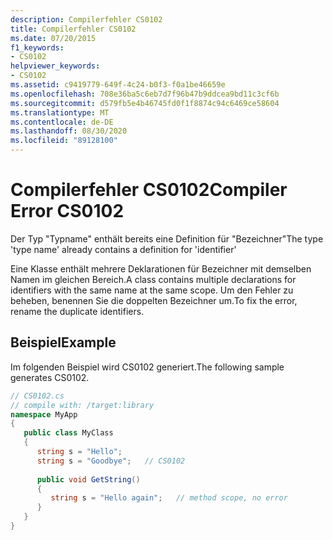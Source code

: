 ```yaml
---
description: Compilerfehler CS0102
title: Compilerfehler CS0102
ms.date: 07/20/2015
f1_keywords:
- CS0102
helpviewer_keywords:
- CS0102
ms.assetid: c9419779-649f-4c24-b0f3-f0a1be46659e
ms.openlocfilehash: 708e36ba5c6eb7d7f96b47b9ddcea9bd11c3cf6b
ms.sourcegitcommit: d579fb5e4b46745fd0f1f8874c94c6469ce58604
ms.translationtype: MT
ms.contentlocale: de-DE
ms.lasthandoff: 08/30/2020
ms.locfileid: "89128100"
---
```

# <a name="compiler-error-cs0102"></a><span data-ttu-id="d7fee-103">Compilerfehler CS0102</span><span class="sxs-lookup"><span data-stu-id="d7fee-103">Compiler Error CS0102</span></span>
<span data-ttu-id="d7fee-104">Der Typ "Typname" enthält bereits eine Definition für "Bezeichner"</span><span class="sxs-lookup"><span data-stu-id="d7fee-104">The type 'type name' already contains a definition for 'identifier'</span></span>  
  
 <span data-ttu-id="d7fee-105">Eine Klasse enthält mehrere Deklarationen für Bezeichner mit demselben Namen im gleichen Bereich.</span><span class="sxs-lookup"><span data-stu-id="d7fee-105">A class contains multiple declarations for identifiers with the same name at the same scope.</span></span> <span data-ttu-id="d7fee-106">Um den Fehler zu beheben, benennen Sie die doppelten Bezeichner um.</span><span class="sxs-lookup"><span data-stu-id="d7fee-106">To fix the error, rename the duplicate identifiers.</span></span>  
  
## <a name="example"></a><span data-ttu-id="d7fee-107">Beispiel</span><span class="sxs-lookup"><span data-stu-id="d7fee-107">Example</span></span>  
 <span data-ttu-id="d7fee-108">Im folgenden Beispiel wird CS0102 generiert.</span><span class="sxs-lookup"><span data-stu-id="d7fee-108">The following sample generates CS0102.</span></span>  
  
```csharp  
// CS0102.cs  
// compile with: /target:library  
namespace MyApp  
{  
   public class MyClass  
   {  
      string s = "Hello";  
      string s = "Goodbye";   // CS0102  
  
      public void GetString()  
      {  
         string s = "Hello again";   // method scope, no error  
      }  
   }  
}  
```
